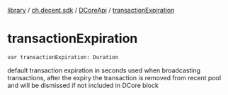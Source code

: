 [library](../../index.md) / [ch.decent.sdk](../index.md) / [DCoreApi](index.md) / [transactionExpiration](./transaction-expiration.md)

# transactionExpiration

`var transactionExpiration: Duration`

default transaction expiration in seconds used when broadcasting transactions,
after the expiry the transaction is removed from recent pool and will be dismissed if not included in DCore block


